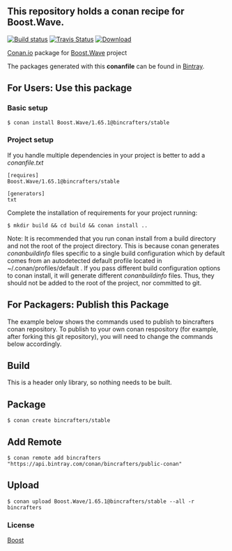 ## This repository holds a conan recipe for Boost.Wave.
[![Build status](https://ci.appveyor.com/api/projects/status/lwhqujr7avicpfna/branch/stable/1.65.1?svg=true)](https://ci.appveyor.com/project/BinCrafters/conan-boost-wave/branch/stable/1.65.1)
[![Travis Status](https://travis-ci.org/bincrafters/conan-boost-wave.svg?branch=stable%2F1.65.1)](https://travis-ci.org/bincrafters/conan-boost-wave)
[![Download](https://api.bintray.com/packages/bincrafters/public-conan/Boost.Wave%3Abincrafters/images/download.svg?version=1.65.1%3Astable) ](https://bintray.com/bincrafters/public-conan/Boost.Wave%3Abincrafters/1.65.1%3Astable/link)

[Conan.io](https://conan.io) package for [Boost.Wave](https://github.com/Boostorg/Wave) project

The packages generated with this **conanfile** can be found in [Bintray](https://bintray.com/bincrafters/public-conan/Boost.Wave%3Abincrafters).

## For Users: Use this package

### Basic setup

    $ conan install Boost.Wave/1.65.1@bincrafters/stable

### Project setup

If you handle multiple dependencies in your project is better to add a *conanfile.txt*

    [requires]
    Boost.Wave/1.65.1@bincrafters/stable

    [generators]
    txt

Complete the installation of requirements for your project running:

    $ mkdir build && cd build && conan install ..
	
Note: It is recommended that you run conan install from a build directory and not the root of the project directory.  This is because conan generates *conanbuildinfo* files specific to a single build configuration which by default comes from an autodetected default profile located in ~/.conan/profiles/default .  If you pass different build configuration options to conan install, it will generate different *conanbuildinfo* files.  Thus, they should not be added to the root of the project, nor committed to git. 

## For Packagers: Publish this Package

The example below shows the commands used to publish to bincrafters conan repository. To publish to your own conan respository (for example, after forking this git repository), you will need to change the commands below accordingly. 

## Build  

This is a header only library, so nothing needs to be built.

## Package 

    $ conan create bincrafters/stable
	
## Add Remote

	$ conan remote add bincrafters "https://api.bintray.com/conan/bincrafters/public-conan"

## Upload

    $ conan upload Boost.Wave/1.65.1@bincrafters/stable --all -r bincrafters

### License
[Boost](www.boost.org/LICENSE_1_0.txt)
